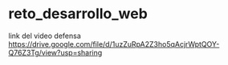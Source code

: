 # reto_desarrollo_web

link del video defensa
https://drive.google.com/file/d/1uzZuRpA2Z3ho5qAcjrWptQOY-Q76Z3Tg/view?usp=sharing
